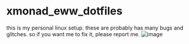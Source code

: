 # xmonad_eww_dotfiles
this is my personal linux setup. these are probably has many bugs and glitches. so  if you want me to fix it, please report me.
![image](https://github.com/Tail-R/xmonad_eww_dotfiles/assets/132870183/ce5286a3-2f4f-40b4-8d9b-c4d8c13d342c)

